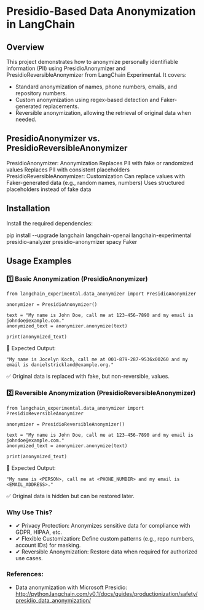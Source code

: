 # Presidio-Based Data Anonymization in LangChain

## Overview

This project demonstrates how to anonymize personally identifiable information (PII) using PresidioAnonymizer and PresidioReversibleAnonymizer from LangChain Experimental. 
It covers:
- Standard anonymization of names, phone numbers, emails, and repository numbers.
- Custom anonymization using regex-based detection and Faker-generated replacements.
- Reversible anonymization, allowing the retrieval of original data when needed.

## PresidioAnonymizer vs. PresidioReversibleAnonymizer
PresidioAnonymizer: Anonymization	Replaces PII with fake or randomized values	Replaces PII with consistent placeholders
PresidioReversibleAnonymizer: Customization	Can replace values with Faker-generated data (e.g., random names, numbers)	Uses structured placeholders instead of fake data

## Installation
Install the required dependencies:

pip install --upgrade langchain langchain-openai langchain-experimental presidio-analyzer presidio-anonymizer spacy Faker

## Usage Examples
### 1️⃣ Basic Anonymization (PresidioAnonymizer)

    from langchain_experimental.data_anonymizer import PresidioAnonymizer
    
    anonymizer = PresidioAnonymizer()
    
    text = "My name is John Doe, call me at 123-456-7890 and my email is johndoe@example.com."
    anonymized_text = anonymizer.anonymize(text)
    
    print(anonymized_text)
🔹 Expected Output:

    "My name is Jocelyn Koch, call me at 001-879-287-9536x00260 and my email is danielstrickland@example.org."
✅ Original data is replaced with fake, but non-reversible, values.

### 2️⃣ Reversible Anonymization (PresidioReversibleAnonymizer)

    from langchain_experimental.data_anonymizer import PresidioReversibleAnonymizer
    
    anonymizer = PresidioReversibleAnonymizer()
    
    text = "My name is John Doe, call me at 123-456-7890 and my email is johndoe@example.com."
    anonymized_text = anonymizer.anonymize(text)
    
    print(anonymized_text)
🔹 Expected Output:

    "My name is <PERSON>, call me at <PHONE_NUMBER> and my email is <EMAIL_ADDRESS>."
✅ Original data is hidden but can be restored later.

### Why Use This?

- ✔ Privacy Protection: Anonymizes sensitive data for compliance with GDPR, HIPAA, etc.
- ✔ Flexible Customization: Define custom patterns (e.g., repo numbers, account IDs) for masking.
- ✔ Reversible Anonymization: Restore data when required for authorized use cases.

### References:

- Data anonymization with Microsoft Presidio: http://python.langchain.com/v0.1/docs/guides/productionization/safety/presidio_data_anonymization/

